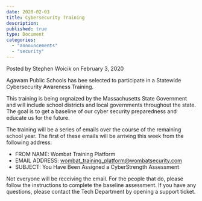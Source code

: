 ```yaml
---
date: 2020-02-03
title: Cybersecurity Training
description:
published: true
type: Document
categories:
  - "announcements"
  - "security"
---
```

Posted by Stephen Woicik on February 3, 2020

Agawam Public Schools has bee selected to participate in a Statewide Cybersecurity Awareness Training.

This training is being orgnaized by the Massachusetts State Government and will include school districts and local governments throughout the state. The goal is to get a baseline of our cyber security preparedness and educate us for the future.

The training will be a series of emails over the course of the remaining school year. The first of these emails will be arriving this week from the following address:

- FROM NAME: Wombat Training Platform
- EMAIL ADDRESS: wombat_training_platform@wombatsecurity.com
- SUBJECT: You Have Been Assigned a CyberStrength Assessment

Not everyone will be receiving the email. For the people that do, please follow the instructions to complete the baseline assessment. If you have any questions, please contact the Tech Department by opening a support ticket.
